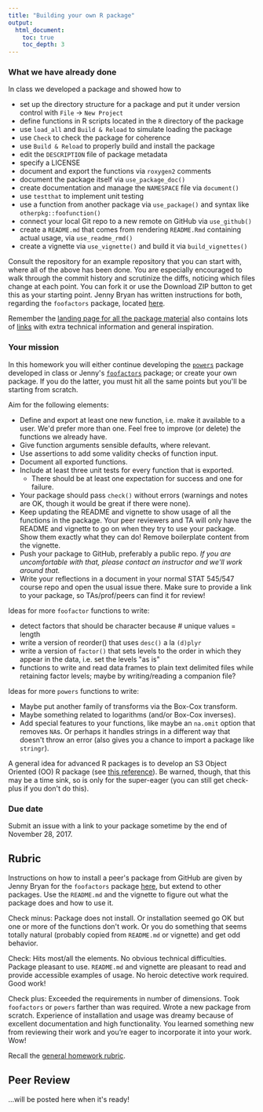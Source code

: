 ```yaml
---
title: "Building your own R package"
output:
  html_document:
    toc: true
    toc_depth: 3
---
```


### What we have already done

In class we developed a package and showed how to

  * set up the directory structure for a package and put it under version control with `File` -> `New Project`
  * define functions in R scripts located in the `R` directory of the package
  * use `load_all` and `Build & Reload` to simulate loading the package
  * use `Check` to check the package for coherence
  * use `Build & Reload` to properly build and install the package
  * edit the `DESCRIPTION` file of package metadata
  * specify a LICENSE
  * document and export the functions via `roxygen2` comments
  * document the package itself via `use_package_doc()`
  * create documentation and manage the `NAMESPACE` file via `document()`
  * use `testthat` to implement unit testing
  * use a function from another package via `use_package()` and syntax like `otherpkg::foofunction()`
  * connect your local Git repo to a new remote on GitHub via `use_github()`
  * create a `README.md` that comes from rendering `README.Rmd` containing actual usage, via `use_readme_rmd()`
  * create a vignette via `use_vignette()` and build it via `build_vignettes()`

Consult the repository for an example repository that you can start with, where all of the above has been done. You are especially encouraged to walk through the commit history and scrutinize the diffs, noticing which files change at each point. You can fork it or use the Download ZIP button to get this as your starting point. Jenny Bryan has written instructions for both, regarding the `foofactors` package, located [here](hw09_package_onramp-peer-review.html).
  
Remember the [landing page for all the package material](packages00_index.html) also contains lots of [links](packages00_index.html#resources) with extra technical information and general inspiration.

### Your mission

In this homework you will either continue developing the [`powers`](https://github.com/vincenzocoia/powers) package developed in class or Jenny's [`foofactors`](https://github.com/jennybc/foofactors) package; or create your own package. If you do the latter, you must hit all the same points but you'll be starting from scratch.

Aim for the following elements:

  * Define and export at least one new function, i.e. make it available to a user. We'd prefer more than one. Feel free to improve (or delete) the functions we already have.
  * Give function arguments sensible defaults, where relevant.
  * Use assertions to add some validity checks of function input.
  * Document all exported functions.
  * Include at least three unit tests for every function that is exported.
    - There should be at least one expectation for success and one for failure.
  * Your package should pass `check()` without errors (warnings and notes are OK, though it would be great if there were none).
  * Keep updating the README and vignette to show usage of all the functions in the package. Your peer reviewers and TA will only have the README and vignette to go on when they try to use your package. Show them exactly what they can do! Remove boilerplate content from the vignette.
  * Push your package to GitHub, preferably a public repo. *If you are uncomfortable with that, please contact an instructor and we'll work around that.*
  * Write your reflections in a document in your normal STAT 545/547 course repo and open the usual issue there. Make sure to provide a link to your package, so TAs/prof/peers can find it for review!

Ideas for more `foofactor` functions to write:

  - detect factors that should be character because # unique values = length
  - write a version of reorder() that uses `desc()` a la `(d)plyr`
  - write a version of `factor()` that sets levels to the order in which they appear in the data, i.e. set the levels "as is"
  - functions to write and read data frames to plain text delimited files while retaining factor levels; maybe by writing/reading a companion file?

Ideas for more `powers` functions to write:

  - Maybe put another family of transforms via the Box-Cox transform.
  - Maybe something related to logarithms (and/or Box-Cox inverses).
  - Add special features to your functions, like maybe an `na.omit` option that removes `NA`s. Or perhaps it handles strings in a different way that doesn't throw an error (also gives you a chance to import a package like `stringr`).

A general idea for advanced R packages is to develop an S3 Object Oriented (OO) R package (see [this reference](http://adv-r.had.co.nz/OO-essentials.html)). Be warned, though, that this may be a time sink, so is only for the super-eager (you can still get check-plus if you don't do this).

### Due date

Submit an issue with a link to your package sometime by the end of November 28, 2017.

## Rubric

Instructions on how to install a peer's package from GitHub are given by Jenny Bryan for the `foofactors` package [here](hw09_package_onramp-peer-review.html), but extend to other packages. Use the `README.md` and the vignette to figure out what the package does and how to use it.

Check minus: Package does not install. Or installation seemed go OK but one or more of the functions don't work. Or you do something that seems totally natural (probably copied from `README.md` or vignette) and get odd behavior.

Check: Hits most/all the elements. No obvious technical difficulties. Package pleasant to use. `README.md` and vignette are pleasant to read and provide accessible examples of usage. No heroic detective work required. Good work!

Check plus: Exceeded the requirements in number of dimensions. Took `foofactors` or `powers` farther than was required. Wrote a new package from scratch. Experience of installation and usage was dreamy because of excellent documentation and high functionality. You learned something new from reviewing their work and you’re eager to incorporate it into your work. Wow!

Recall the [general homework rubric](http://stat545-ubc.github.io/peer-review01_marking-rubric.html).

## Peer Review

...will be posted here when it's ready!